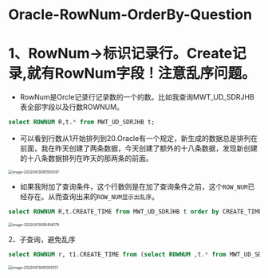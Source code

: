 # Oracle-RowNum-OrderBy-Question

# 1、RowNum->标识记录行。Create记录,就有RowNum字段！注意乱序问题。

- RowNum是Orcle记录行记录数的一个的数。比如我查询MWT_UD_SDRJHB表全部字段以及行数ROWNUM。

```sql
select ROWNUM R,t.* from MWT_UD_SDRJHB t;
```

- 可以看到行数从1开始排列到20.Oracle有一个规定，新生成的数据总是排列在前面，我在昨天创建了两条数据，今天创建了额外的十八条数据，发现新创建的十八条数据排列在昨天的那两条的前面。

<img src="C:/Users/Administrator.DESKTOP-E0KTJ20/AppData/Roaming/Typora/typora-user-images/image-20220413085550747.png" alt="image-20220413085550747" style="zoom: 50%;" />

- 如果我附加了查询条件，这个行数则是在加了查询条件之前，这个`ROW_NUM`已经存在。从而查询出来的`ROW_NUM显示出乱序`。

```sql
select ROWNUM R,t.CREATE_TIME from MWT_UD_SDRJHB t order by CREATE_TIME desc
```

<img src="C:/Users/Administrator.DESKTOP-E0KTJ20/AppData/Roaming/Typora/typora-user-images/image-20220413090456179.png" alt="image-20220413090456179" style="zoom: 50%;" />

2、子查询，避免乱序

```sql
select ROWNUM r, t1.CREATE_TIME from (select ROWNUM ,t.* from MWT_UD_SDRJHB t order by CREATE_TIME desc) t1;
```

<img src="C:/Users/Administrator.DESKTOP-E0KTJ20/AppData/Roaming/Typora/typora-user-images/image-20220413091005517.png" alt="image-20220413091005517" style="zoom:50%;" />